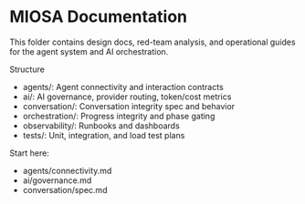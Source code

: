 # MIOSA Documentation

This folder contains design docs, red-team analysis, and operational guides for the agent system and AI orchestration.

Structure
- agents/: Agent connectivity and interaction contracts
- ai/: AI governance, provider routing, token/cost metrics
- conversation/: Conversation integrity spec and behavior
- orchestration/: Progress integrity and phase gating
- observability/: Runbooks and dashboards
- tests/: Unit, integration, and load test plans

Start here:
- agents/connectivity.md
- ai/governance.md
- conversation/spec.md

